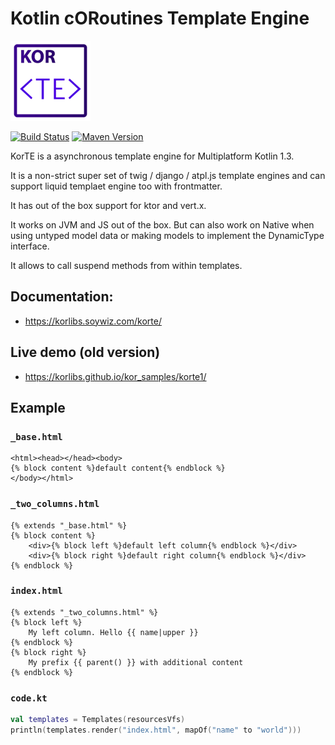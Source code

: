 # Kotlin cORoutines Template Engine

![](https://raw.githubusercontent.com/korlibs/korlibs-logos/master/128/korte.png)

[![Build Status](https://travis-ci.org/korlibs/korte.svg?branch=master)](https://travis-ci.org/korlibs/korte)
[![Maven Version](https://img.shields.io/github/tag/korlibs/korte.svg?style=flat&label=maven)](http://search.maven.org/#search%7Cga%7C1%7Ca%3A%22korte%22)

KorTE is a asynchronous template engine for Multiplatform Kotlin 1.3.

It is a non-strict super set of twig / django / atpl.js template engines and can support liquid templaet engine too with frontmatter.

It has out of the box support for ktor and vert.x.

It works on JVM and JS out of the box. But can also work on Native when using untyped model data or making models to implement the DynamicType interface.

It allows to call suspend methods from within templates.

## Documentation:

* <https://korlibs.soywiz.com/korte/>

## Live demo (old version)

* <https://korlibs.github.io/kor_samples/korte1/>

## Example

### `_base.html`
```liquid
<html><head></head><body>
{% block content %}default content{% endblock %}
</body></html>
```

### `_two_columns.html`
```liquid
{% extends "_base.html" %}
{% block content %}
    <div>{% block left %}default left column{% endblock %}</div>
    <div>{% block right %}default right column{% endblock %}</div>
{% endblock %}
```

### `index.html`
```liquid
{% extends "_two_columns.html" %}
{% block left %}
    My left column. Hello {{ name|upper }}
{% endblock %}
{% block right %}
    My prefix {{ parent() }} with additional content
{% endblock %}
```

### `code.kt`

```kotlin
val templates = Templates(resourcesVfs)
println(templates.render("index.html", mapOf("name" to "world")))
```